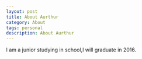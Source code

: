 ```yaml
---
layout: post
title: About Aurthur
category: About
tags: personal
description: About Aurthur
---
```


I am a junior studying in school,I will graduate in 2016.

